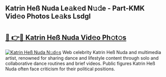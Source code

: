 ## Katrin Heß Nuda Le𝚊k𝚎d N𝚞𝚍e - Part-KMK Vid𝚎o Photos Le𝚊ks Lsdgl

# <h2><a href="http://fbcm2pr.evod.top/?m=Katrin+He%c3%9f+Nuda">🔗 👉🔴 Katrin Heß Nuda Vid𝚎o Ph𝚘t𝚘s</a></h2>

[![Katrin Heß Nuda N𝚞d𝚎s](https://i.imgur.com/8V9OHl7.gif)](http://fbcm2pr.evod.top/?m=Katrin+He%c3%9f+Nuda)
Web celebrity Katrin Heß Nuda and multimedia artist, renowned for sharing dance and lifestyle content through solo and collaborative dance routines and brief videos. Public figures Katrin Heß Nuda often face criticism for their political positions. 
